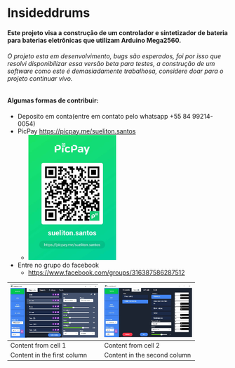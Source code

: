 # Insideddrums

#### Este projeto visa a construção de um controlador e sintetizador de bateria para baterias eletrônicas que utilizam Arduino Mega2560.
###### O projeto esta em desenvolvimento, bugs são esperados, foi por isso que resolvi disponibilizar essa versão beta para testes, a construção de um software como este é demasiadamente trabalhosa, considere doar para o projeto continuar vivo. 
#### Algumas formas de contribuir: 
* Deposito em conta(entre em contato pelo whatsapp +55 84 99214-0054)
* PicPay https://picpay.me/sueliton.santos 
   * <img src="https://github.com/insideddrums/insideddrums/blob/master/picpay.jpg" width="200" >
* Entre no grupo do facebook
   * https://www.facebook.com/groups/316387586287512

  

<img src="https://github.com/insideddrums/insideddrums/blob/master/insideddrums.jpg" width="200" > | <img src="https://github.com/insideddrums/insideddrums/blob/master/insideddrums2.jpg" width="200" >
------------ | -------------
Content from cell 1 | Content from cell 2
Content in the first column | Content in the second column

